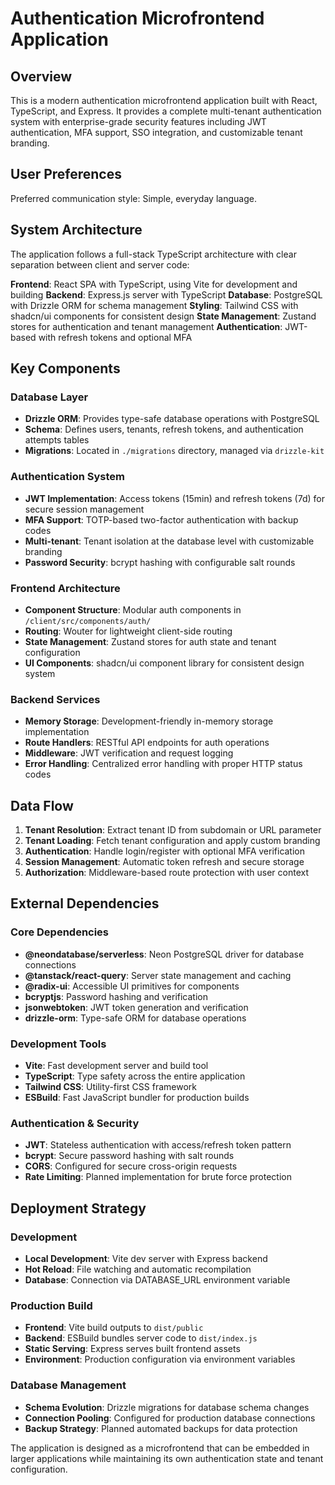 # Authentication Microfrontend Application

## Overview

This is a modern authentication microfrontend application built with React, TypeScript, and Express. It provides a complete multi-tenant authentication system with enterprise-grade security features including JWT authentication, MFA support, SSO integration, and customizable tenant branding.

## User Preferences

Preferred communication style: Simple, everyday language.

## System Architecture

The application follows a full-stack TypeScript architecture with clear separation between client and server code:

**Frontend**: React SPA with TypeScript, using Vite for development and building
**Backend**: Express.js server with TypeScript
**Database**: PostgreSQL with Drizzle ORM for schema management
**Styling**: Tailwind CSS with shadcn/ui components for consistent design
**State Management**: Zustand stores for authentication and tenant management
**Authentication**: JWT-based with refresh tokens and optional MFA

## Key Components

### Database Layer
- **Drizzle ORM**: Provides type-safe database operations with PostgreSQL
- **Schema**: Defines users, tenants, refresh tokens, and authentication attempts tables
- **Migrations**: Located in `./migrations` directory, managed via `drizzle-kit`

### Authentication System
- **JWT Implementation**: Access tokens (15min) and refresh tokens (7d) for secure session management
- **MFA Support**: TOTP-based two-factor authentication with backup codes
- **Multi-tenant**: Tenant isolation at the database level with customizable branding
- **Password Security**: bcrypt hashing with configurable salt rounds

### Frontend Architecture
- **Component Structure**: Modular auth components in `/client/src/components/auth/`
- **Routing**: Wouter for lightweight client-side routing
- **State Management**: Zustand stores for auth state and tenant configuration
- **UI Components**: shadcn/ui component library for consistent design system

### Backend Services
- **Memory Storage**: Development-friendly in-memory storage implementation
- **Route Handlers**: RESTful API endpoints for auth operations
- **Middleware**: JWT verification and request logging
- **Error Handling**: Centralized error handling with proper HTTP status codes

## Data Flow

1. **Tenant Resolution**: Extract tenant ID from subdomain or URL parameter
2. **Tenant Loading**: Fetch tenant configuration and apply custom branding
3. **Authentication**: Handle login/register with optional MFA verification
4. **Session Management**: Automatic token refresh and secure storage
5. **Authorization**: Middleware-based route protection with user context

## External Dependencies

### Core Dependencies
- **@neondatabase/serverless**: Neon PostgreSQL driver for database connections
- **@tanstack/react-query**: Server state management and caching
- **@radix-ui**: Accessible UI primitives for components
- **bcryptjs**: Password hashing and verification
- **jsonwebtoken**: JWT token generation and verification
- **drizzle-orm**: Type-safe ORM for database operations

### Development Tools
- **Vite**: Fast development server and build tool
- **TypeScript**: Type safety across the entire application
- **Tailwind CSS**: Utility-first CSS framework
- **ESBuild**: Fast JavaScript bundler for production builds

### Authentication & Security
- **JWT**: Stateless authentication with access/refresh token pattern
- **bcrypt**: Secure password hashing with salt rounds
- **CORS**: Configured for secure cross-origin requests
- **Rate Limiting**: Planned implementation for brute force protection

## Deployment Strategy

### Development
- **Local Development**: Vite dev server with Express backend
- **Hot Reload**: File watching and automatic recompilation
- **Database**: Connection via DATABASE_URL environment variable

### Production Build
- **Frontend**: Vite build outputs to `dist/public`
- **Backend**: ESBuild bundles server code to `dist/index.js`
- **Static Serving**: Express serves built frontend assets
- **Environment**: Production configuration via environment variables

### Database Management
- **Schema Evolution**: Drizzle migrations for database schema changes
- **Connection Pooling**: Configured for production database connections
- **Backup Strategy**: Planned automated backups for data protection

The application is designed as a microfrontend that can be embedded in larger applications while maintaining its own authentication state and tenant configuration.